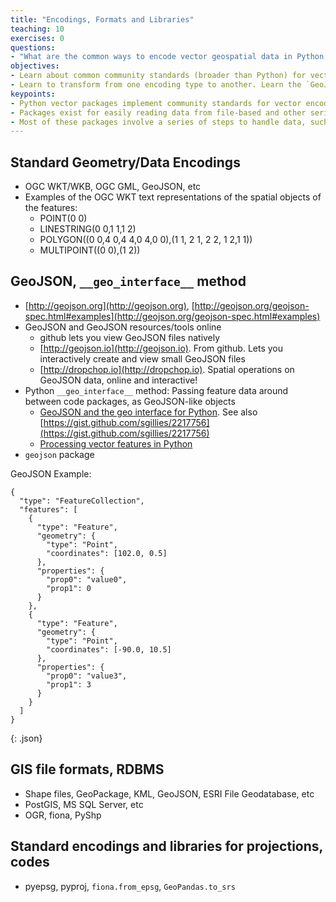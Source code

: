```yaml
---
title: "Encodings, Formats and Libraries"
teaching: 10
exercises: 0
questions:
- "What are the common ways to encode vector geospatial data in Python, and how much is borrowed from broader encoding standards?"
objectives:
- Learn about common community standards (broader than Python) for vector data encoding, and how they're implemented in core Python libraries.
- Learn to transform from one encoding type to another. Learn the `GeoJSON` format and exchange encoding storage, including the `__geo_interface__` method implemented across libraries.
keypoints:
- Python vector packages implement community standards for vector encoding. While these can seem complex, tools exist for conversion into various forms, and many of the tools including common interfaces for exchanging data across tools.
- Packages exist for easily reading data from file-based and other serialized data formats.
- Most of these packages involve a series of steps to handle data, such as stepping through features via a loop, etc. Most tools do one or a couple of things only. `GeoPandas` solves these problems by enabling operations on feature collections in one step, and bundling multiple tools via a coherent interface that builds on `Pandas`.
---
```



## Standard Geometry/Data Encodings
* OGC WKT/WKB, OGC GML, GeoJSON, etc
* Examples of the OGC WKT text representations of the spatial objects of the features:
  * POINT(0 0)
  * LINESTRING(0 0,1 1,1 2)
  * POLYGON((0 0,4 0,4 4,0 4,0 0),(1 1, 2 1, 2 2, 1 2,1 1))
  * MULTIPOINT((0 0),(1 2))


## GeoJSON, `__geo_interface__` method
* [http://geojson.org](http://geojson.org), [http://geojson.org/geojson-spec.html#examples](http://geojson.org/geojson-spec.html#examples)
* GeoJSON and GeoJSON resources/tools online
  * github lets you view GeoJSON files natively
  * [http://geojson.io](http://geojson.io). From github. Lets you interactively create and view small GeoJSON files
  * [http://dropchop.io](http://dropchop.io). Spatial operations on GeoJSON data, online and interactive!
* Python `__geo_interface__` method: Passing feature data around between code packages, as GeoJSON-like objects
  * [GeoJSON and the geo interface for Python](https://sgillies.net/2013/06/27/geojson-and-the-geo-interface-for-python.html). See also [https://gist.github.com/sgillies/2217756](https://gist.github.com/sgillies/2217756)
  * [Processing vector features in Python](http://www.perrygeo.com/processing-vector-features-in-python.html)
* `geojson` package


GeoJSON Example:

~~~
{
  "type": "FeatureCollection",
  "features": [
    {
      "type": "Feature",
      "geometry": {
        "type": "Point",
        "coordinates": [102.0, 0.5]
      },
      "properties": {
        "prop0": "value0",
        "prop1": 0
      }
    },
    {
      "type": "Feature",
      "geometry": {
        "type": "Point",
        "coordinates": [-90.0, 10.5]
      },
      "properties": {
        "prop0": "value3",
        "prop1": 3
      }
    }
  ]
}
~~~
{: .json}


## GIS file formats, RDBMS
* Shape files, GeoPackage, KML, GeoJSON, ESRI File Geodatabase, etc
* PostGIS, MS SQL Server, etc
* OGR, fiona, PyShp


## Standard encodings and libraries for projections, codes
* pyepsg, pyproj, `fiona.from_epsg`, `GeoPandas.to_srs`

